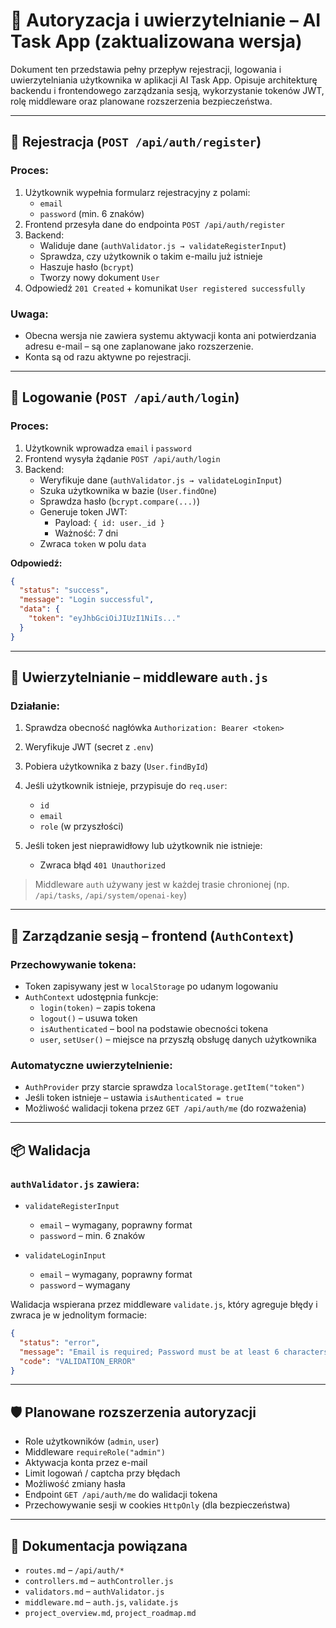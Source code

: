 # 🔐 Autoryzacja i uwierzytelnianie – AI Task App (zaktualizowana wersja)

Dokument ten przedstawia pełny przepływ rejestracji, logowania i uwierzytelniania użytkownika w aplikacji AI Task App. Opisuje architekturę backendu i frontendowego zarządzania sesją, wykorzystanie tokenów JWT, rolę middleware oraz planowane rozszerzenia bezpieczeństwa.

---

## 🧾 Rejestracja (`POST /api/auth/register`)

### Proces:

1. Użytkownik wypełnia formularz rejestracyjny z polami:
   - `email`
   - `password` (min. 6 znaków)
2. Frontend przesyła dane do endpointa `POST /api/auth/register`
3. Backend:
   - Waliduje dane (`authValidator.js → validateRegisterInput`)
   - Sprawdza, czy użytkownik o takim e-mailu już istnieje
   - Haszuje hasło (`bcrypt`)
   - Tworzy nowy dokument `User`
4. Odpowiedź `201 Created` + komunikat `User registered successfully`

### Uwaga:

- Obecna wersja nie zawiera systemu aktywacji konta ani potwierdzania adresu e-mail – są one zaplanowane jako rozszerzenie.
- Konta są od razu aktywne po rejestracji.

---

## 🔑 Logowanie (`POST /api/auth/login`)

### Proces:

1. Użytkownik wprowadza `email` i `password`
2. Frontend wysyła żądanie `POST /api/auth/login`
3. Backend:
   - Weryfikuje dane (`authValidator.js → validateLoginInput`)
   - Szuka użytkownika w bazie (`User.findOne`)
   - Sprawdza hasło (`bcrypt.compare(...)`)
   - Generuje token JWT:
     - Payload: `{ id: user._id }`
     - Ważność: 7 dni
   - Zwraca `token` w polu `data`

**Odpowiedź:**

```json
{
  "status": "success",
  "message": "Login successful",
  "data": {
    "token": "eyJhbGciOiJIUzI1NiIs..."
  }
}
```

---

## 🧠 Uwierzytelnianie – middleware `auth.js`

### Działanie:

1. Sprawdza obecność nagłówka `Authorization: Bearer <token>`
2. Weryfikuje JWT (secret z `.env`)
3. Pobiera użytkownika z bazy (`User.findById`)
4. Jeśli użytkownik istnieje, przypisuje do `req.user`:

   - `id`
   - `email`
   - `role` (w przyszłości)

5. Jeśli token jest nieprawidłowy lub użytkownik nie istnieje:
   - Zwraca błąd `401 Unauthorized`

> Middleware `auth` używany jest w każdej trasie chronionej (np. `/api/tasks`, `/api/system/openai-key`)

---

## 🧩 Zarządzanie sesją – frontend (`AuthContext`)

### Przechowywanie tokena:

- Token zapisywany jest w `localStorage` po udanym logowaniu
- `AuthContext` udostępnia funkcje:
  - `login(token)` – zapis tokena
  - `logout()` – usuwa token
  - `isAuthenticated` – bool na podstawie obecności tokena
  - `user`, `setUser()` – miejsce na przyszłą obsługę danych użytkownika

### Automatyczne uwierzytelnienie:

- `AuthProvider` przy starcie sprawdza `localStorage.getItem("token")`
- Jeśli token istnieje – ustawia `isAuthenticated = true`
- Możliwość walidacji tokena przez `GET /api/auth/me` (do rozważenia)

---

## 📦 Walidacja

### `authValidator.js` zawiera:

- `validateRegisterInput`

  - `email` – wymagany, poprawny format
  - `password` – min. 6 znaków

- `validateLoginInput`
  - `email` – wymagany, poprawny format
  - `password` – wymagany

Walidacja wspierana przez middleware `validate.js`, który agreguje błędy i zwraca je w jednolitym formacie:

```json
{
  "status": "error",
  "message": "Email is required; Password must be at least 6 characters",
  "code": "VALIDATION_ERROR"
}
```

---

## 🛡️ Planowane rozszerzenia autoryzacji

- Role użytkowników (`admin`, `user`)
- Middleware `requireRole("admin")`
- Aktywacja konta przez e-mail
- Limit logowań / captcha przy błędach
- Możliwość zmiany hasła
- Endpoint `GET /api/auth/me` do walidacji tokena
- Przechowywanie sesji w cookies `HttpOnly` (dla bezpieczeństwa)

---

## 📄 Dokumentacja powiązana

- `routes.md` – `/api/auth/*`
- `controllers.md` – `authController.js`
- `validators.md` – `authValidator.js`
- `middleware.md` – `auth.js`, `validate.js`
- `project_overview.md`, `project_roadmap.md`
